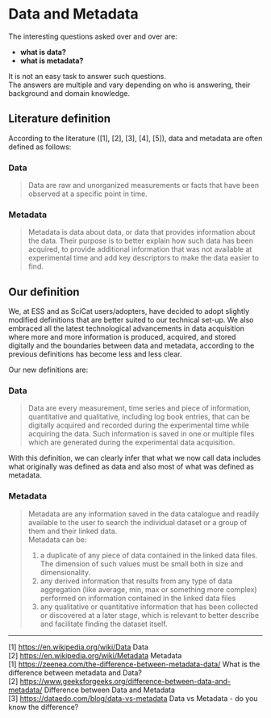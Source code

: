 # Data and Metadata

The interesting questions asked over and over are:  
- __what is data?__
- __what is metadata?__

It is not an easy task to answer such questions.  
The answers are multiple and vary depending on who is answering, their background and domain knowledge.

## Literature definition

According to the literature ([1], [2], [3], [4], [5]), data and metadata are often defined as follows:

### Data
> Data are raw and unorganized measurements or facts that have been observed at a specific point in time.

### Metadata
> Metadata is data about data, or data that provides information about the data. Their purpose is to better explain how such data has been acquired, to provide additional information that was not available at experimental time and add key descriptors to make the data easier to find.
  
## Our definition
We, at ESS and as SciCat users/adopters, have decided to adopt slightly modified  definitions that are better suited to our technical set-up. We also embraced all the latest technological advancements in data acquisition where more and more information is produced, acquired, and stored digitally and the boundaries between data and metadata, according to the previous definitions has become less and less clear.

Our new definitions are:

### Data
> Data are every measurement, time series and piece of information, quantitative and qualitative, including log book entries, that can be digitally acquired and recorded during the experimental time while acquiring the data. Such information is saved in one or multiple files which are generated during the experimental data acquisition.

With this definition, we can clearly infer that what we now call data includes what originally was defined as data and also most of what was defined as metadata.

### Metadata
> Metadata are any information saved in the data catalogue and readily available to the user to search the individual dataset or a group of them and their linked data.  
> Metadata can be:
> 1) a duplicate of any piece of data contained in the linked data files. The dimension of such values must be small both in size and dimensionality.
> 2) any derived information that results from any type of data aggregation (like average, min, max or something more complex) performed on information contained in the linked data files
> 3) any qualitative or quantitative information that has been collected or discovered at a later stage, which is relevant to better describe and facilitate finding the dataset itself.

-------
[1] <https://en.wikipedia.org/wiki/Data> Data  
[2] <https://en.wikipedia.org/wiki/Metadata> Metadata  
[1] <https://zeenea.com/the-difference-between-metadata-data/> What is the difference between   metadata and Data?  
[2] <https://www.geeksforgeeks.org/difference-between-data-and-metadata/> Difference between Data and Metadata  
[3] <https://dataedo.com/blog/data-vs-metadata> Data vs Metadata - do you know the difference?  
